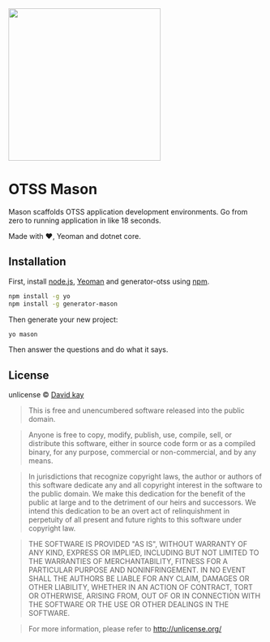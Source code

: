 <img width="300" src="http://yeoman.io/static/illustration-home-inverted.91b07808be.png">

# OTSS Mason
Mason scaffolds OTSS application development environments. Go from zero to running application in like 18 seconds.

Made with :heart:, Yeoman and dotnet core.

## Installation

First, install [node.js](https://nodejs.org), [Yeoman](http://yeoman.io) and generator-otss using [npm](https://www.npmjs.com/).

```bash
npm install -g yo
npm install -g generator-mason
```

Then generate your new project:

```bash
yo mason
```

Then answer the questions and do what it says.

## License

unlicense © [David kay]()

> This is free and unencumbered software released into the public domain.

> Anyone is free to copy, modify, publish, use, compile, sell, or
distribute this software, either in source code form or as a compiled
binary, for any purpose, commercial or non-commercial, and by any
means.

> In jurisdictions that recognize copyright laws, the author or authors
of this software dedicate any and all copyright interest in the
software to the public domain. We make this dedication for the benefit
of the public at large and to the detriment of our heirs and
successors. We intend this dedication to be an overt act of
relinquishment in perpetuity of all present and future rights to this
software under copyright law.

> THE SOFTWARE IS PROVIDED "AS IS", WITHOUT WARRANTY OF ANY KIND,
EXPRESS OR IMPLIED, INCLUDING BUT NOT LIMITED TO THE WARRANTIES OF
MERCHANTABILITY, FITNESS FOR A PARTICULAR PURPOSE AND NONINFRINGEMENT.
IN NO EVENT SHALL THE AUTHORS BE LIABLE FOR ANY CLAIM, DAMAGES OR
OTHER LIABILITY, WHETHER IN AN ACTION OF CONTRACT, TORT OR OTHERWISE,
ARISING FROM, OUT OF OR IN CONNECTION WITH THE SOFTWARE OR THE USE OR
OTHER DEALINGS IN THE SOFTWARE.

> For more information, please refer to <http://unlicense.org/>